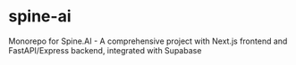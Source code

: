 # spine-ai
Monorepo for Spine.AI - A comprehensive project with Next.js frontend and FastAPI/Express backend, integrated with Supabase
